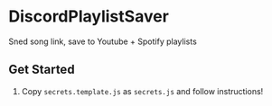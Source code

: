 # DiscordPlaylistSaver
Sned song link, save to Youtube + Spotify playlists

## Get Started
1. Copy `secrets.template.js` as `secrets.js` and follow instructions!